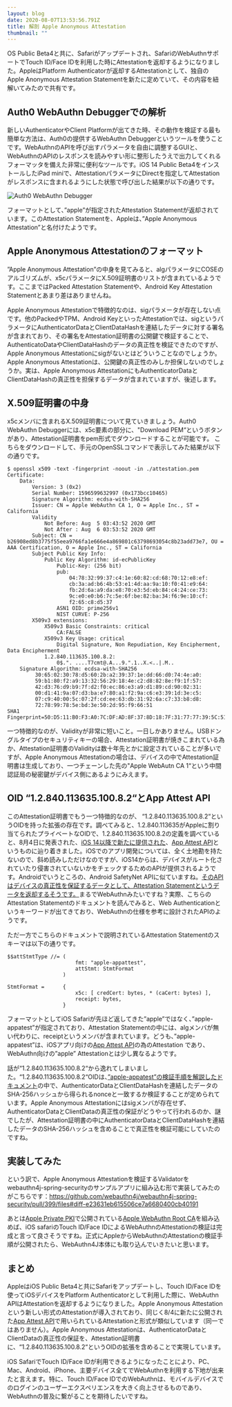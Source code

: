 ```yaml
---
layout: blog
date: 2020-08-07T13:53:56.791Z
title: 解剖 Apple Anonymous Attestation
thumbnail: ""
---
```

OS Public Beta4と共に、Safariがアップデートされ、SafariのWebAuthnサポートでTouch ID/Face IDを利用した時にAttestationを返却するようになりました。AppleはPlatform Authenticatorが返却するAttestationとして、独自のApple Anonymous Attestation Statementを新たに定めていて、その内容を紐解いてみたので共有です。

## Auth0 WebAuthn Debuggerでの解析

新しいAuthenticatorやClient Platformが出てきた時、その動作を検証する最も簡単な方法は、Auth0の提供するWebAuthn Debuggerというツールを使うことです。WebAuthnのAPIを呼び出すパラメータを自由に調整するGUIと、WebAuthnのAPIのレスポンスを読みやすい形に整形したうえで出力してくれるフォーマッタを備えた非常に便利なツールです。iOS 14 Public Beta4をインストールしたiPad miniで、AttestationパラメータにDirectを指定してAttestationがレスポンスに含まれるようにした状態で呼び出した結果が以下の通りです。

![Auth0 WebAuthn Debugger](/img/webauthn-debugger.png)

フォーマットとして、”apple”が指定されたAttestation Statementが返却されています。このAttestation Statementを、Appleは、”Apple Anonymous Attestation”と名付けたようです。

## Apple Anonymous Attestationのフォーマット

”Apple Anonymous Attestation”の中身を見てみると、algパラメータにCOSEのアルゴリズムが、x5cパラメータにX.509証明書のリストが含まれているようです。ここまではPacked Attestation Statementや、Android Key Attestation Statementとあまり差はありませんね。

Apple Anonymous Attestationで特徴的なのは、sigパラメータが存在しない点です。他のPackedやTPM、Android KeyといったAttestationでは、sigというパラメータにAuthenticatorDataとClientDataHashを連結したデータに対する署名が含まれており、その署名をAttestation証明書の公開鍵で検証することで、AuthenticatoDataやClientDataHashのデータの真正性を検証できたのですが、Apple Anonymous Attestationにsigがないとはどういうことなのでしょうか。Apple Anonymous Attestationは、公開鍵の真正性のみしか担保しないのでしょうか。実は、Apple Anonymous AttestationにもAuthenticatorDataとClientDataHashの真正性を担保するデータが含まれていますが、後述します。

## X.509証明書の中身

x5cメンバに含まれるX.509証明書について見ていきましょう。Auth0 WebAuthn Debuggerには、x5c要素の部分に、"Download PEM“というボタンがあり、Attestation証明書をpem形式でダウンロードすることが可能です。 こちらをダウンロードして、手元のOpenSSLコマンドで表示してみた結果が以下の通りです。

```
$ openssl x509 -text -fingerprint -noout -in ./attestation.pem 
Certificate:
    Data:
        Version: 3 (0x2)
        Serial Number: 1596599632997 (0x173bcc10465)
        Signature Algorithm: ecdsa-with-SHA256
        Issuer: CN = Apple WebAuthn CA 1, O = Apple Inc., ST = California
        Validity
            Not Before: Aug  5 03:43:52 2020 GMT
            Not After : Aug  6 03:53:52 2020 GMT
        Subject: CN = b26908ed8b3775f55eea9766fa1e666e4a869801c63798693054c8b23add73e7, OU = AAA Certification, O = Apple Inc., ST = California
        Subject Public Key Info:
            Public Key Algorithm: id-ecPublicKey
                Public-Key: (256 bit)
                pub:
                    04:78:32:99:37:c4:1e:60:82:cd:68:70:12:e8:ef:
                    cb:3a:ad:b6:4b:53:e1:4d:aa:9a:10:f0:41:e9:64:
                    fb:2d:6a:a9:da:e8:70:e3:5d:eb:84:c4:24:ce:73:
                    9c:e0:e0:b6:7c:5e:6f:be:82:ba:34:f6:9e:10:cf:
                    f2:65:c8:d5:37
                ASN1 OID: prime256v1
                NIST CURVE: P-256
        X509v3 extensions:
            X509v3 Basic Constraints: critical
                CA:FALSE
            X509v3 Key Usage: critical
                Digital Signature, Non Repudiation, Key Encipherment, Data Encipherment
            1.2.840.113635.100.8.2:
                0$.". ....T7cmt@.A...9.".1..X.<..|.M..
    Signature Algorithm: ecdsa-with-SHA256
         30:65:02:30:78:d5:60:2b:a2:39:37:1e:dd:66:d0:74:4e:a0:
         59:b1:80:f2:a9:13:32:56:29:18:4e:c2:d8:82:8e:f9:1f:57:
         42:d3:76:d9:b9:7f:d2:f0:ec:86:e3:a9:d1:89:cd:90:02:31:
         00:d1:41:9a:07:d3:ba:e7:80:a1:f2:9a:c6:e3:39:1d:3e:c5:
         07:c9:40:00:5c:07:2f:cd:ee:63:db:31:92:6a:c7:33:b8:d8:
         72:78:99:78:5e:bd:3e:50:2d:95:f9:66:51
SHA1 Fingerprint=50:D5:11:B0:F3:A0:7C:DF:AD:8F:37:8D:18:7F:31:77:77:39:5C:51
```

一つ特徴的なのが、Validityが非常に短いこと。一日しかありません。USBドングルタイプのセキュリティキーの場合、Attestation証明書が焼きこまれている為か、Attestation証明書のValidityは数十年先とかに設定されていることが多いですが、Apple Anonymous Attestationの場合は、デバイスの中でAttestation証明書は生成しており、一つチェーンした先の"Apple WebAutn CA 1“という中間認証局の秘密鍵がデバイス側にあるようにみえます。

## OID “1.2.840.113635.100.8.2“とApp Attest API

このAttestation証明書でもう一つ特徴的なのが、 “1.2.840.113635.100.8.2“というOIDを持った拡張の存在です。調べてみると、1.2.840.113635がAppleに割り当てられたプライベートなOIDで、1.2.840.113635.100.8.2の定義を調べていると、8月4日に発表された、[iOS 14以降で新たに提供された](https://developer.apple.com/jp/news/?id=2sngpulc)、[App Attest API](https://developer.apple.com/documentation/devicecheck/establishing_your_app_s_integrity)というものに辿り着きました。iOSでのアプリ開発については、全く土地勘を持たないので、斜め読みしただけなのですが、iOS14からは、デバイスがルート化されていたり侵害されていないかをチェックするためのAPIが提供されるようです。Androidでいうところの、Android SafetyNet APIに似ていますね。[そのAPIはデバイスの真正性を保証するデータとして、Attestation Statementというデータを返却するそうです。](https://developer.apple.com/documentation/devicecheck/validating_apps_that_connect_to_your_server)まるでWebAuthnみたいですね？実際、こちらのAttestation Statementのドキュメントを読んでみると、Web Authenticationというキーワードが出てきており、WebAuthnの仕様を参考に設計されたAPIのようです。

ただ一方でこちらのドキュメントで説明されているAttestation Statementのスキーマは以下の通りです。

```
$$attStmtType //= (
                      fmt: "apple-appattest",
                      attStmt: StmtFormat
                  )

StmtFormat =      {
                      x5c: [ credCert: bytes, * (caCert: bytes) ],
                      receipt: bytes,
                  }
```

フォーマットとしてiOS Safariが先ほど返してきた”apple”ではなく、”apple-appatest”が指定されており、Attestation Statementの中には、algメンバが無い代わりに、receiptというメンバが含まれています。どうも、”apple-appatest”は、iOSアプリ向けの[App Attest API](https://developer.apple.com/documentation/devicecheck/establishing_your_app_s_integrity)の為のAttestation であり、WebAuthn向けの”apple” Attestationとは少し異なるようです。

話が“1.2.840.113635.100.8.2“から逸れてしまいました。“1.2.840.113635.100.8.2“OIDは、[”apple-appatest”の検証手順を解説したドキュメント](https://developer.apple.com/documentation/devicecheck/validating_apps_that_connect_to_your_server)の中で、AuthenticatorDataとClientDataHashを連結したデータのSHA-256ハッシュから得られるnonceと一致するか検証することが定められています。Apple Anonymous Attestationにはsigメンバが存在せず、AuthenticatorDataとClientDataの真正性の保証がどうやって行われるのか、謎でしたが、Attestation証明書の中にAuthenticatorDataとClientDataHashを連結したデータのSHA-256ハッシュを含めることで真正性を検証可能にしていたのですね。

## 実装してみた

という訳で、Apple Anonymous Attestationを検証するValidatorをwebauthn4j-spring-securityのサンプルアプリに組み込む形で実装してみたのがこちらです：<https://github.com/webauthn4j/webauthn4j-spring-security/pull/399/files#diff-e23631eb615506ce7a6680400cb40191>

あとは[Apple Private PKI](https://www.apple.com/certificateauthority/private/)で公開されている[Apple WebAuthn Root CA](https://www.apple.com/certificateauthority/Apple_WebAuthn_Root_CA.pem)を組み込めば、iOS safariのTouch ID/Face IDによるWebAuthnのAttestationの検証は完成と言って良さそうですね。正式にAppleからWebAuthnのAttestationの検証手順が公開されたら、WebAuthn4J本体にも取り込んでいきたいと思います。

## まとめ

AppleはiOS Public Beta4と共にSafariをアップデートし、Touch ID/Face IDを使ってiOSデバイスをPlatform Authenticatorとして利用した際に、WebAuthn APIはAttestationを返却するようになりました。Apple Anonymous Attestationという新しい形式のAttestationが導入されており、同じく8/4に新たに公開された[App Attest API](https://developer.apple.com/documentation/devicecheck/establishing_your_app_s_integrity)で用いられているAttestationと形式が類似しています（同一ではありません）。Apple Anonymous Attestationは、AuthenticatorDataとClientDataの真正性の保証を、Attestation証明書に、“1.2.840.113635.100.8.2“というOIDの拡張を含めることで実現しています。

iOS SafariでTouch ID/Face IDが利用できるようになったことにより、PC、Mac、Android、iPhone、主要デバイス全てでWebAuthnを利用する下地が出来たと言えます。特に、Touch ID/Face IDでのWebAuthnは、モバイルデバイスでのログインのユーザーエクスペリエンスを大きく向上させるものであり、WebAuthnの普及に繋がることを期待したいですね。